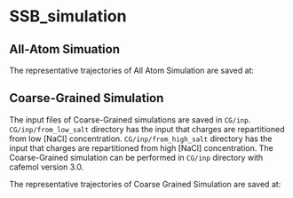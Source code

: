 # SSB_simulation

## All-Atom Simuation

The representative trajectories of All Atom Simulation are saved at:

## Coarse-Grained Simulation

The input files of Coarse-Grained simulations are saved in `CG/inp`.
`CG/inp/from_low_salt` directory has the input that charges are repartitioned from low [NaCl] concentration.
`CG/inp/from_high_salt` directory has the input that charges are repartitioned from high [NaCl] concentration.
The Coarse-Grained simulation can be performed in `CG/inp` directory with cafemol version 3.0.

The representative trajectories of Coarse Grained Simulation are saved at:
